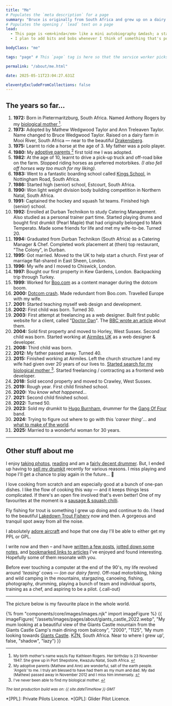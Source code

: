 ```yaml
---
title: "Me"
# Populates the `meta description` for a page
summary: "Bruce is originally from South Africa and grew up on a dairy farm in a very beautiful part of the country. I now live in West Sussex, England with my family and build websites for a living."
# Populates the opening / `lead` text on a page
lead:
  - This page is <em>kinda</em> like a mini autobiography &mdash; a starter for ten. Somewhere to put down some markers while I try figure out where else to go with it.
  - I plan to add bits and bobs whenever I think of something that's possibly a worthwhile reminder of my life so far.

bodyClass: "me"

tags: "page" # This `page` tag is here so that the service worker picks them up. These pages are picked up in the `mainnav` or `footernav` loops

permalink: "/about/me.html"

date: 2025-05-11T23:04:27.631Z

eleventyExcludeFromCollections: false
---
```


## The years so far&hellip;

<ol class="no-list | flow">
  <li><strong>1972:</strong> Born in Pietermaritzburg, South Africa. Named Anthony Rogers by my <span id="fnref:mother-bio" rel="doc-noteref"><a href="#fn:mother-bio" rel="footnote">biological mother <sup>1</sup></a></span>.</li>
  <li><strong>1973:</strong> Adopted by Mathew Wedgwood Taylor and Ann Treleaven Taylor. Name changed to Bruce Wedgwood Taylor. Raised on a dairy farm in Mooi River, South Africa &mdash; near to the beautiful <a href="https://youtu.be/bGQbM3QfA5w">Drakensberg</a>.</li>
  <li><strong>1975:</strong> Learnt to ride a horse at the age of 3. My father was a polo player.</li>
  <li><strong>1980:</strong> My <span id="fnref:adopted" rel="doc-noteref"><a href="#fn:adopted" rel="footnote">adoptive parents <sup>2</sup></a></span> first told me I was adopted.</li>
  <li><strong>1982:</strong> At the age of 10, learnt to drive a pick-up truck and off-road bike on the farm. Stopped riding horses as preferred motorbikes. <em>(I also fell off horses way too much for my liking)</em>.</li>
  <li><strong>1983:</strong> Went to a fantastic boarding school called <a href="https://kingsschool.co.za/">Kings School</a>, in Nottingham Road, South Africa.</li>
  <li><strong>1986:</strong> Started high (senior) school, Estcourt, South Africa.</li>
  <li><strong>1990:</strong> Won light weight division body building competition in Northern Natal, South Africa.</li>
  <li><strong>1991:</strong> Captained the hockey and squash 1st teams. Finished high (senior) school.</li>
  <li><strong>1992:</strong> Enrolled at Durban Technikon to study Catering Management. Also studied as a personal trainer part time. Started playing drums and bought first drumkit (Pearl Maple) that had originally belonged to Mark Temperato. Made some friends for life and met my wife-to-be. Turned 20.</li>
  <li><strong>1994:</strong> Graduated from Durban Technikon (South Africa) as a Catering Manager & Chef. Completed work placement at (then) top restaurant, "The Colony", in Durban.</li>
  <li><strong>1995:</strong> Got married. Moved to the UK to help start a church. First year of marriage flat-shared in East Sheen, London.</li>
  <li><strong>1996:</strong> My wife and I moved to Chiswick, London.</li>
  <li><strong>1997:</strong> Bought our first property in Kew Gardens, London. Backpacking trip through Turkey.</li>
  <li><strong>1999:</strong> Worked for <a href="https://en.wikipedia.org/wiki/Boo.com">Boo.com</a> as a content manager during the dotcom boom.</li>
  <li><strong>2000:</strong> <a href="https://archive.nytimes.com/www.nytimes.com/library/tech/00/12/biztech/technology/13sork.html">Dotcom crash</a>. Made redundant from Boo.com. Travelled Europe with my wife.</li>
  <li><strong>2001:</strong> Started teaching myself web design and development.</li>
  <li><strong>2002:</strong> First child was born. Turned 30.</li>
  <li><strong>2003:</strong> First attempt at freelancing as a web designer. Built first public website for a client, called "<a href="https://web.archive.org/web/20040226155008/http://www.doctor-dan.com/index.html">Doctor Dan</a>". The <a href="http://news.bbc.co.uk/1/hi/health/3124130.stm">BBC wrote an article</a> about them.</li>
  <li><strong>2004:</strong> Sold first property and moved to Horley, West Sussex. Second child was born. Started working at <a href="https://en.wikipedia.org/wiki/Air_Miles#Air_Miles_United_Kingdom">Airmiles UK</a> as a web designer & developer.</li>
  <li><strong>2008:</strong> Third child was born.</li>
  <li><strong>2012:</strong> My father passed away. Turned 40.</li>
  <li><strong>2015:</strong> Finished working at Airmiles. Left the church structure I and my wife had given over 20 years of our lives to. <span id="fnref:mother-search" rel="doc-noteref"><a href="#fn:mother-search" rel="footnote">Started search for my biological mother <sup>3</sup></a></span>. Started freelancing / contracting as a frontend web developer.</li>
  <li><strong>2018:</strong> Sold second property and moved to Crawley, West Sussex.</li>
  <li><strong>2019:</strong> Rough year. First child finished school.</li>
  <li><strong>2020:</strong> <em>You know what happened&hellip;</em></li>
  <li><strong>2021:</strong> Second child finished school.</li>
  <li><strong>2022:</strong> Turned 50.</li>
  <li><strong>2023:</strong> Sold my drumkit to <a href="https://x.com/gangof4official/status/1746823767135789527">Hugo Burnham</a>, drummer for the <a href="https://www.facebook.com/gangoffour">Gang Of Four</a> band.</li>
  <li><strong>2024:</strong> Trying to figure out where to go with this <em>'career thing'</em>&hellip; and <a href="/now#reflecting">what to make of the world</a>.</li>
  <li><strong>2025:</strong> Married to a wonderful woman for 30 years.</li>
</ol>

---

## Other stuff about me

I enjoy [taking photos](/photos), [reading](/reading) and am a [fairly decent drummer](/photos/2016-11-22/photo_201611222058). But, I ended up having to [sell my drumkit](/photos/2022-04-06/photo_202204062304) recently for various reasons. I miss playing  and hope I'll get a chance to play again in the future... 🤞

I love cooking from scratch and am especially good at a bunch of one-pan dishes. I like the flow of cooking this way &mdash; and it keeps things less complicated. If there's an open fire involved that's even better! One of my favourites at the moment is a [sausage &amp; squash chilli](https://www.jamieoliver.com/recipes/sausage-recipes/sausage-squash-chilli/).

Fly fishing for trout is something I grew up doing and continue to do. I head to the beautiful [Lakedown Trout Fishery](https://www.lakedowntroutfishery.com/) now and then. A gorgeous and tranquil spot away from all the noise.

I absolutely [adore aircraft](/photos/2022-03-30/photo_202203301354) and hope that one day I'll be able to either get my PPL or GPL.

I write now and then &ndash; and have [written a few posts](/writing), [jotted down some notes](/notes), and [bookmarked links to articles](/bookmarks) I've enjoyed and found interesting. Hopefully some of them resonate with you.

Before ever touching a computer at the end of the 90's, my life revolved around *‘teasing’* cows &mdash; *(on our dairy farm)*. Off-road motorbiking, hiking and wild camping in the mountains, stargazing, canoeing, fishing, photography, drumming, playing a bunch of team and individual sports, training as a chef, and aspiring to be a pilot. {.call-out}

---

The picture below is my favourite place in the whole world.

{% from "components/core/images/images.njk" import imageFigure %}
{{ imageFigure(
  "/assets/images/pages/about/giants_castle_2022.webp",
  "My mum looking at a beautiful view of the Giants Castle mountain from the Giants Castle Camp's main dining room balcony",
  "2000",
  "1125",
  'My mum looking towards <a href="https://youtu.be/bGQbM3QfA5w">Giants Castle</a>. <abbr title="Kwazulu Natal.">KZN</abbr>, South Africa. Near to where I grew up',
  false,
  "shadow",
  "lazy")
}}

---

<div role="doc-endnotes">
  <ol>
    <li id="fn:mother-bio" role="doc-endnote">
      <small>My birth mother's name was/is Fay Kathleen Rogers. Her birthday is 23 November 1947. She grew up in Port Shepstone, Kwazulu Natal, South Africa. <a href="#fnref:mother-bio" role="doc-backlink">↩</a></small>
    </li>
    <li id="fn:adopted" role="doc-endnote">
      <small>My adoptive parents (Mathew and Ann) are wonderful, salt of the earth people. <em>'Angels'</em> to me. I truly am blessed to have had them as my mum and dad. My dad (Mathew) passed away in November 2012 and I miss him immensely. <a href="#fnref:adopted" role="doc-backlink">↩</a></small>
    </li>
    <li id="fn:mother-search" role="doc-endnote">
      <small>I've never been able to find my biological mother. <a href="#fnref:mother-search" role="doc-backlink">↩</a></small>
    </li>
  </ol>
</div>

<small><em>The last production build was on: {{ site.dateTimeNow }} GMT</em></small>

*[PPL]: Private Pilots Licence.
*[GPL]: Glider Pilot Licence.
